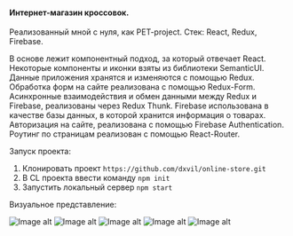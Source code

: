 #### Интернет-магазин кроссовок.

Реализованный мной с нуля, как PET-project. 
Стек: React, Redux, Firebase.

В основе лежит компонентный подход, за который отвечает React. Некоторые компоненты и иконки взяты из библиотеки SemanticUI. 
Данные приложения хранятся и изменяются с помощью Redux. Обработка форм на сайте реализована с помощью Redux-Form. Асинхронные взаимодействия и обмен данными между Redux и Firebase, реализованы через Redux Thunk.
Firebase использована в качестве базы данных, в которой хранится информация о товарах. Авторизация на сайте, реализована с помощью Firebase Authentication. 
Роутинг по страницам реализован с помощью React-Router.

Запуск проекта: 

1. Клонировать проект
`https://github.com/dxvil/online-store.git`
2. В CL проекта ввести команду 
`npm init`
3. Запустить локальный сервер
`npm start`

 
Визуальное представление: 

![Image alt](https://github.com/dxvil/online-store/blob/master/presentation/1.png)
![Image alt](https://github.com/dxvil/online-store/blob/master/presentation/2.png)
![Image alt](https://github.com/dxvil/online-store/blob/master/presentation/3.png)
![Image alt](https://github.com/dxvil/online-store/blob/master/presentation/4.png)
![Image alt](https://github.com/dxvil/online-store/blob/master/presentation/5.png)
